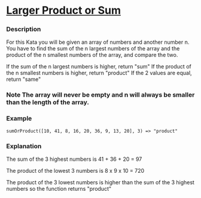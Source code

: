 # [Larger Product or Sum](https://www.codewars.com/kata/5c4cb8fc3cf185147a5bdd02) #

### Description ###

For this Kata you will be given an array of numbers and another number n. You have to find the sum of the n largest numbers of the array and the product of the n smallest numbers of the array, and compare the two.

If the sum of the n largest numbers is higher, return "sum"
If the product of the n smallest numbers is higher, return "product"
If the 2 values are equal, return "same"

### Note The array will never be empty and n will always be smaller than the length of the array. ###

### Example ###

    sumOrProduct([10, 41, 8, 16, 20, 36, 9, 13, 20], 3) => "product"

### Explanation ###

The sum of the 3 highest numbers is 41 + 36 + 20 = 97

The product of the lowest 3 numbers is 8 x 9 x 10 = 720

The product of the 3 lowest numbers is higher than the sum of the 3 highest numbers so the function returns "product"
